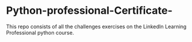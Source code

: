 # Python-professional-Certificate-
This repo consists of all the challenges exercises on the LinkedIn Learning Professional python course.
